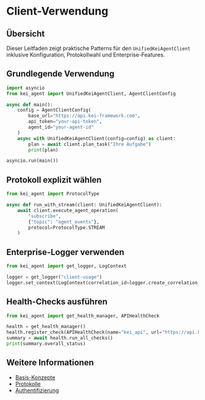 # Client-Verwendung

## Übersicht

Dieser Leitfaden zeigt praktische Patterns für den `UnifiedKeiAgentClient` inklusive Konfiguration, Protokollwahl und Enterprise-Features.

## Grundlegende Verwendung

```python
import asyncio
from kei_agent import UnifiedKeiAgentClient, AgentClientConfig

async def main():
    config = AgentClientConfig(
        base_url="https://api.kei-framework.com",
        api_token="your-api-token",
        agent_id="your-agent-id"
    )
    async with UnifiedKeiAgentClient(config=config) as client:
        plan = await client.plan_task("Ihre Aufgabe")
        print(plan)

asyncio.run(main())
```

## Protokoll explizit wählen

```python
from kei_agent import ProtocolType

async def run_with_stream(client: UnifiedKeiAgentClient):
    await client.execute_agent_operation(
        "subscribe",
        {"topic": "agent_events"},
        protocol=ProtocolType.STREAM
    )
```

## Enterprise-Logger verwenden

```python
from kei_agent import get_logger, LogContext

logger = get_logger("client-usage")
logger.set_context(LogContext(correlation_id=logger.create_correlation_id(), user_id="u-1"))
```

## Health-Checks ausführen

```python
from kei_agent import get_health_manager, APIHealthCheck

health = get_health_manager()
health.register_check(APIHealthCheck(name="kei_api", url="https://api.kei-framework.com/health"))
summary = await health.run_all_checks()
print(summary.overall_status)
```

## Weitere Informationen

- [Basis-Konzepte](concepts.md)
- [Protokolle](protocols.md)
- [Authentifizierung](authentication.md)
